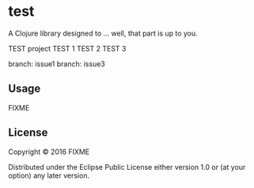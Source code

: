 # test

A Clojure library designed to ... well, that part is up to you.

TEST project
TEST 1
TEST 2
TEST 3

branch: issue1
branch: issue3

## Usage

FIXME

## License

Copyright © 2016 FIXME

Distributed under the Eclipse Public License either version 1.0 or (at
your option) any later version.
